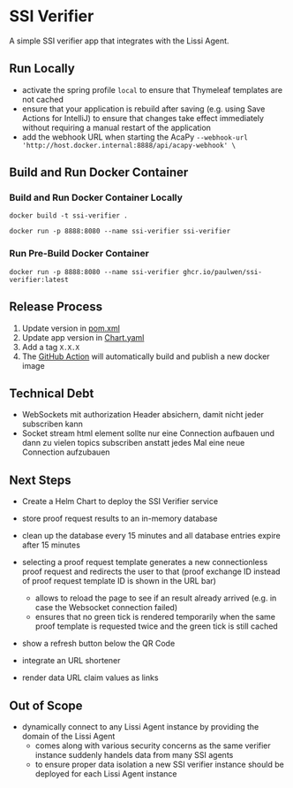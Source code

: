 # SSI Verifier

A simple SSI verifier app that integrates with the Lissi Agent.

## Run Locally

- activate the spring profile `local` to ensure that Thymeleaf templates are not
  cached
- ensure that your application is rebuild after saving (e.g. using Save Actions
  for IntelliJ) to ensure that changes take effect immediately without requiring
  a manual restart of the application
- add the webhook URL when starting the
  AcaPy `--webhook-url 'http://host.docker.internal:8888/api/acapy-webhook' \`

## Build and Run Docker Container

### Build and Run Docker Container Locally

```
docker build -t ssi-verifier .
 
docker run -p 8888:8080 --name ssi-verifier ssi-verifier
```

### Run Pre-Build Docker Container

```
docker run -p 8888:8080 --name ssi-verifier ghcr.io/paulwen/ssi-verifier:latest
```

## Release Process

1. Update version in [pom.xml](./pom.xml)
1. Update app version in [Chart.yaml](./k8s/Chart.yaml)
2. Add a tag `X.X.X`
3. The [GitHub Action](./.github/workflows/docker-publish.yml) will
   automatically build and publish a new docker image

## Technical Debt

- WebSockets mit authorization Header absichern, damit nicht jeder subscriben
  kann
- Socket stream html element sollte nur eine Connection aufbauen und dann zu
  vielen topics subscriben anstatt jedes Mal eine neue Connection aufzubauen

## Next Steps

- Create a Helm Chart to deploy the SSI Verifier service

- store proof request results to an in-memory database
- clean up the database every 15 minutes and all database entries expire after
  15 minutes
- selecting a proof request template generates a new connectionless proof
  request and redirects the user to that (proof exchange ID instead of proof
  request template ID is shown in the URL bar)
    - allows to reload the page to see if an result already arrived (e.g. in
      case the Websocket connection failed)
    - ensures that no green tick is rendered temporarily when the same proof
      template is requested twice and the green tick is still cached
- show a refresh button below the QR Code

- integrate an URL shortener

- render data URL claim values as links

## Out of Scope

- dynamically connect to any Lissi Agent instance by providing the domain of the
  Lissi Agent
    - comes along with various security concerns as the same verifier instance
      suddenly handels data from many SSI agents
    - to ensure proper data isolation a new SSI verifier instance should be
      deployed for each Lissi Agent instance

